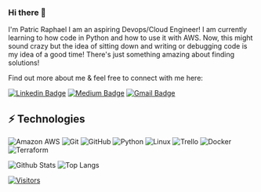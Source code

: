 ### Hi there 👋

I'm Patric Raphael I am an aspiring Devops/Cloud Engineer! 
I am currently learning to how code in Python and how to use it with AWS. 
Now, this might sound crazy but the idea of sitting down and writing or debugging code is my idea of a good time! There's just something amazing about finding solutions! 

Find out more about me & feel free to connect with me here:

<!-- Replace the fields below with the information requested. Remember to remove the encapsulating <> characters. For spaces in names, use %20 (e.g. Broadus%20Palmer) -->

[![Linkedin Badge](https://img.shields.io/badge/-Patric%20Raphael-blue?style=flat-square&logo=Linkedin&logoColor=white&link=https:///www.linkedin.com/in/patric-raphael/)](https://www.linkedin.com/in/patric-raphael/)
[![Medium Badge](https://img.shields.io/badge/Patric%20Raphael-12100E?style=flat-square&logo=medium&logoColor=white&link=https://medium.com/@patric.raphael1/)](https://medium.com/@patric.raphael1/)
[![Gmail Badge](https://img.shields.io/badge/-PatricJRaphael@gmail.com-c14438?style=flat-square&logo=Gmail&logoColor=white&link=mailto:PatricJRaphael@gmail.com)](mailto:PatricJRaphael@gmail.com)

## ⚡ Technologies

<!-- Check out the Badges folder for more badges -->

![Amazon AWS](https://img.shields.io/badge/Amazon%20AWS-232F3E?style=flat-square&logo=amazon-aws)
![Git](https://img.shields.io/badge/-Git-black?style=flat-square&logo=git)
![GitHub](https://img.shields.io/badge/-GitHub-181717?style=flat-square&logo=github)
![Python](https://img.shields.io/badge/-Python-black?style=flat-square&logo=Python)
![Linux](https://img.shields.io/badge/Linux-FCC624?style=flat-square&logo=linux&logoColor=black)
![Trello](https://img.shields.io/badge/Trello-%23026AA7.svg?style=flat-square&logo=Trello&logoColor=white)
![Docker](https://img.shields.io/badge/docker-%230db7ed.svg?style=for-the-badge&logo=docker&logoColor=white)
![Terraform](https://img.shields.io/badge/terraform-%235835CC.svg?style=for-the-badge&logo=terraform&logoColor=white)

<!-- Replace the fields below with the information requested. Remember to remove the encapsulating <> characters. -->

![Github Stats](https://github-readme-stats.vercel.app/api?username=1Praphael&count_private=true&show_icons=true&include_all_commits=true)
![Top Langs](https://github-readme-stats.vercel.app/api/top-langs/?username=Praphael&hide=TeX&layout=compact)


[![Visitors](https://api.visitorbadge.io/api/visitors?path=1PRaphael%2F1PRaphael=VISITORS&countColor=%23263759)](https://visitorbadge.io/status?path=1PRaphael%2F1PRaphael)
